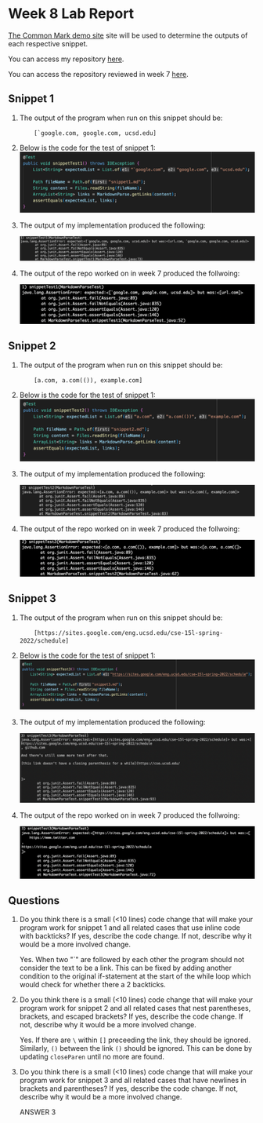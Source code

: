 # Week 8 Lab Report

[The Common Mark demo site]() site will be used to determine the outputs of each respective snippet.

You can access my repository [here](https://github.com/matveyvilkin/markdown-parser).

You can access the repository reviewed in week 7 [here](https://github.com/hsflores7/markdown-parser).

## Snippet 1

1. The output of the program when run on this snippet should be: 
    ```
        [`google.com, google.com, ucsd.edu]
    ```
2. Below is the code for the test of snippet 1:
    ![Test 1](test1.png)

3. The output of my implementation produced the following:

    ![My Test 1 Output](my_output1.png)

4. The output of the repo worked on in week 7 produced the follwoing:

    ![Other Test 1 Output](other_output1.png)

## Snippet 2

1. The output of the program when run on this snippet should be: 
    ```
        [a.com, a.com(()), example.com]
    ```
2. Below is the code for the test of snippet 1:
    ![Test 2](test2.png)

3. The output of my implementation produced the following:

    ![My Test 2 Output](my_output2.png)

4. The output of the repo worked on in week 7 produced the follwoing:

    ![Other Test 2 Output](other_output2.png)

## Snippet 3

1. The output of the program when run on this snippet should be: 
    ```
        [https://sites.google.com/eng.ucsd.edu/cse-15l-spring-2022/schedule]
    ```
2. Below is the code for the test of snippet 1:
    ![Test 3](test3.png)

3. The output of my implementation produced the following:

    ![My Test 3 Output](my_output3.png)

4. The output of the repo worked on in week 7 produced the follwoing:

    ![Other Test 3 Output](other_output3.png)

## Questions

1. Do you think there is a small (<10 lines) code change that will make your program work for snippet 1 and all related cases that use inline code with backticks? If yes, describe the code change. If not, describe why it would be a more involved change.

    Yes. When two "`" are followed by each other the program should not consider the text to be a link. This can be fixed by adding another condition to the original if-statement at the start of the while loop which would check for whether there a 2 backticks.

2. Do you think there is a small (<10 lines) code change that will make your program work for snippet 2 and all related cases that nest parentheses, brackets, and escaped brackets? If yes, describe the code change. If not, describe why it would be a more involved change.

    Yes. If there are `\` within `[]` preceeding the link, they should be ignored. Similarly, `()` between the link `()` should be ignored. This can be done by updating `closeParen` until no more are found.

3. Do you think there is a small (<10 lines) code change that will make your program work for snippet 3 and all related cases that have newlines in brackets and parentheses? If yes, describe the code change. If not, describe why it would be a more involved change.

    ANSWER 3

